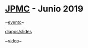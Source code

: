 # [JPMC](https://www.jpmorgan.com/AR/es/about-us) - Junio 2019

~[evento]()~

[diapos/slides](https://github.com/akielbowicz/presentations/blob/master/presentaciones/jpmc_hypothesis/jpmc-25-jun-2019/presentation.ipynb)

~[video]()~
